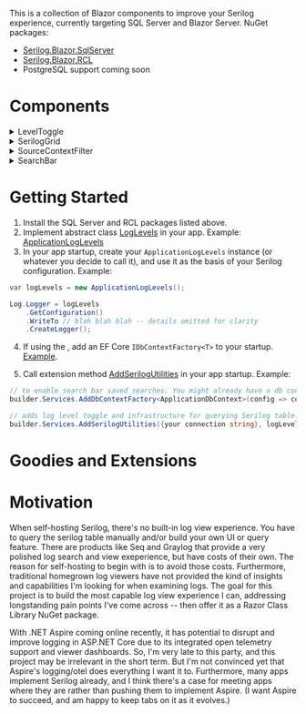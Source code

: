 This is a collection of Blazor components to improve your Serilog experience, currently targeting SQL Server and Blazor Server. NuGet packages:

- [Serilog.Blazor.SqlServer](https://www.nuget.org/packages/Serilog.Blazor.SqlServer)
- [Serilog.Blazor.RCL](https://www.nuget.org/packages/Serilog.Blazor.RCL)
- PostgreSQL support coming soon

# Components

<details>
  <summary>LevelToggle</summary>
  
  Use this to change log levels at runtime in your app for whatever namespaces/source contexts you define. This is handy when you need to temporarily increase log detail in a specific area to troubleshoot a production issue.

  ![image](https://github.com/user-attachments/assets/aa45b46f-0fe3-4814-ab36-f097ca1f9c5a)

  Source: [LevelToggle](https://github.com/adamfoneil/SerilogBlazor/blob/master/SerilogBlazor.RCL/LevelToggle.razor)
  
  Example: [SampleApp](https://github.com/adamfoneil/SerilogBlazor/blob/f7d98814e280582c8d1ffbe32e5e4b5a1b0ab7b3/SampleApp/Components/Pages/Home.razor#L14)
  
</details>

<details>
  <summary>SerilogGrid</summary>

  Scrolling grid of log entries.

![image](https://github.com/user-attachments/assets/24655719-9ff2-473f-9745-87e4b1ebd8e5)

Expands to show exception detail and properties.

![image](https://github.com/user-attachments/assets/ece06237-93bd-4d41-b6e2-6ee503e217af)

Source: [SerilogGrid](https://github.com/adamfoneil/SerilogBlazor/blob/master/SerilogBlazor.RCL/SerilogGrid.razor)

Example: [SampleApp](https://github.com/adamfoneil/SerilogBlazor/blob/f7d98814e280582c8d1ffbe32e5e4b5a1b0ab7b3/SampleApp/Components/Pages/Home.razor#L19)

</details>

<details>
  <summary>SourceContextFilter</summary>

Zoom out to see total log entries by level and source context.

![image](https://github.com/user-attachments/assets/3163a2d9-77e3-4f1d-855a-36ffbb1a1427)

Source: [SourceContextFilter](https://github.com/adamfoneil/SerilogBlazor/blob/master/SerilogBlazor.RCL/SourceContextFilter.razor)

Example: [SampleApp](https://github.com/adamfoneil/SerilogBlazor/blob/f7d98814e280582c8d1ffbe32e5e4b5a1b0ab7b3/SampleApp/Components/Pages/Home.razor#L17)

</details>

<details>
  <summary>SearchBar</summary>

Search your logs with a variety of shortcuts. Save searches for easy reuse. Supported syntax:
- enclose text in square brackets to search the **source context** field.
- use a pound sign prefix to search the **request Id** property.
- use the @ sign prefix to search the log level, e.g. `@warn` or `@err` or `@info`
- use a minus sign prefix followed by number and duration unit, e.g. `-15m` for within 15 minutes or `-1d` for one day ago

![image](https://github.com/user-attachments/assets/d11a83e8-4e30-4dde-bf74-f468aff20528)

Source: [SearchBar](https://github.com/adamfoneil/SerilogBlazor/blob/master/SerilogBlazor.RCL/SearchBar.razor)

Example: [SampleApp](https://github.com/adamfoneil/SerilogBlazor/blob/f7d98814e280582c8d1ffbe32e5e4b5a1b0ab7b3/SampleApp/Components/Pages/Home.razor#L18)

This has a saved search feature that requires an EF Core DbContext implementing this interface [ISerilogSavedSearches](https://github.com/adamfoneil/SerilogBlazor/blob/master/SerilogBlazor.Abstractions/SavedSearches/ISerilogSavedSearches.cs).

</details>

# Getting Started

1. Install the SQL Server and RCL packages listed above.
2. Implement abstract class [LogLevels](https://github.com/adamfoneil/SerilogBlazor/blob/master/SerilogBlazor.Abstractions/LogLevels.cs) in your app. Example: [ApplicationLogLevels](https://github.com/adamfoneil/SerilogBlazor/blob/master/SampleApp/ApplicationLogLevels.cs)
3. In your app startup, create your `ApplicationLogLevels` instance (or whatever you decide to call it), and use it as the basis of your Serilog configuration. Example:

```csharp
var logLevels = new ApplicationLogLevels();

Log.Logger = logLevels
	.GetConfiguration()
	.WriteTo // blah blah blah -- details omitted for clarity	
	.CreateLogger();
```
4. If using the , add an EF Core `IDbContextFactory<T>` to your startup. [Example](https://github.com/adamfoneil/SerilogBlazor/blob/f7d98814e280582c8d1ffbe32e5e4b5a1b0ab7b3/SampleApp/Program.cs#L32).

4. Call extension method [AddSerilogUtilities](https://github.com/adamfoneil/SerilogBlazor/blob/f7d98814e280582c8d1ffbe32e5e4b5a1b0ab7b3/SerilogBlazor.SqlServer/StartupExtensions.cs#L12) in your app startup. Example:

```csharp
// to enable search bar saved searches. You might already have a db context being added somewhere, but it needs to be a factory specifically for this library. Lifetime doesn't matter. I use singleton here, but it can be scoped
builder.Services.AddDbContextFactory<ApplicationDbContext>(config => config.UseSqlServer({your connection string}), ServiceLifetime.Singleton);

// adds log level toggle and infrastructure for querying Serilog table. Use your serilog table name and schema. Also, chang ethe TimestampType according to how log entries are timestamped. I'm using Local in the example here
builder.Services.AddSerilogUtilities({your connection string}, logLevels, "log", "Serilog", TimestampType.Local);
``` 

# Goodies and Extensions


# Motivation

When self-hosting Serilog, there's no built-in log view experience. You have to query the serilog table manually and/or build your own UI or query feature. There are products like Seq and Graylog that provide a very polished log search and view exeperience, but have costs of their own. The reason for self-hosting to begin with is to avoid those costs. Furthermore, traditional homegrown log viewers have not provided the kind of insights and capabilities I'm looking for when examining logs. The goal for this project is to build the most capable log view experience I can, addressing longstanding pain points I've come across -- then offer it as a Razor Class Library NuGet package. 

With .NET Aspire coming online recently, it has potential to disrupt and improve logging in ASP.NET Core due to its integrated open telemetry support and viewer dashboards. So, I'm very late to this party, and this project may be irrelevant in the short term. But I'm not convinced yet that Aspire's logging/otel does everything I want it to. Furthermore, many apps implement Serilog already, and I think there's a case for meeting apps where they are rather than pushing them to implement Aspire. (I want Aspire to succeed, and am happy to keep tabs on it as it evolves.)
